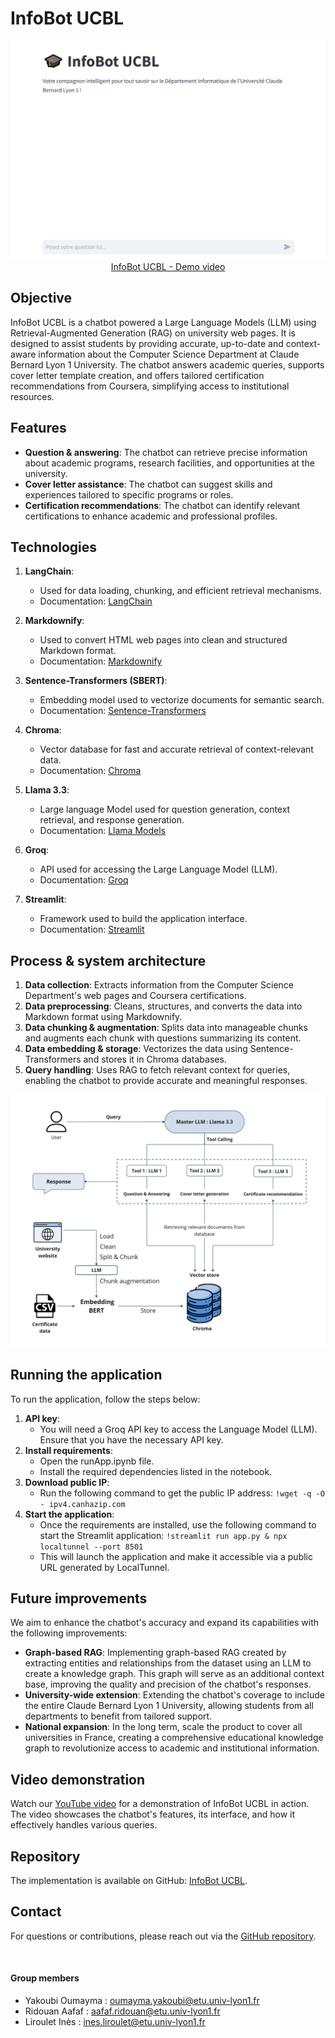 # InfoBot UCBL

<div align="center">
  <img src="img/Interface.png"">
  <br>
  <a href="https://youtu.be/LRIYxuCFwNQ" target="_blank">InfoBot UCBL - Demo video</a>
</div>

## Objective
InfoBot UCBL is a chatbot powered a Large Language Models (LLM) using Retrieval-Augmented Generation (RAG) on university web pages. It is designed to assist students by providing accurate, up-to-date and context-aware information about the Computer Science Department at Claude Bernard Lyon 1 University. The chatbot answers academic queries, supports cover letter template creation, and offers tailored certification recommendations from Coursera, simplifying access to institutional resources.

## Features
- **Question & answering**: The chatbot can retrieve precise information about academic programs, research facilities, and opportunities at the university.
- **Cover letter assistance**: The chatbot can suggest skills and experiences tailored to specific programs or roles.
- **Certification recommendations**: The chatbot can identify relevant certifications to enhance academic and professional profiles.

## Technologies
1. **LangChain**:
   - Used for data loading, chunking, and efficient retrieval mechanisms.
   - Documentation: [LangChain](https://www.langchain.com/docs)
   
2. **Markdownify**:
   - Used to convert HTML web pages into clean and structured Markdown format.
   - Documentation: [Markdownify](https://pypi.org/project/markdownify/)
   
3. **Sentence-Transformers (SBERT)**:
   - Embedding model used to vectorize documents for semantic search.
   - Documentation: [Sentence-Transformers](https://www.sbert.net/)
   
4. **Chroma**:
   - Vector database for fast and accurate retrieval of context-relevant data.
   - Documentation: [Chroma](https://docs.trychroma.com/)
   
5. **Llama 3.3**:
   - Large language Model used for question generation, context retrieval, and response generation.
   - Documentation: [Llama Models](https://ai.meta.com/llama/)

6. **Groq**:
   - API used for accessing the Large Language Model (LLM).
   - Documentation: [Groq](https://www.groq.com/)
   
7. **Streamlit**:
   - Framework used to build the application interface.
   - Documentation: [Streamlit](https://docs.streamlit.io/)

## Process & system architecture
1. **Data collection**: Extracts information from the Computer Science Department's web pages and Coursera certifications.
2. **Data preprocessing**: Cleans, structures, and converts the data into Markdown format using Markdownify.
3. **Data chunking & augmentation**: Splits data into manageable chunks and augments each chunk with questions summarizing its content.
4. **Data embedding & storage**: Vectorizes the data using Sentence-Transformers and stores it in Chroma databases.
5. **Query handling**: Uses RAG to fetch relevant context for queries, enabling the chatbot to provide accurate and meaningful responses.

![InfoBot UCBL System General Architecture](img/Architecture_no_borders.jpg "InfoBot UCBL System General Architecture")

## Running the application
To run the application, follow the steps below:
1. **API key**: 
    - You will need a Groq API key to access the Language Model (LLM). Ensure that you have the necessary API key.
2. **Install requirements**:
    - Open the runApp.ipynb file.
    - Install the required dependencies listed in the notebook.
5. **Download public IP**:
    - Run the following command to get the public IP address: ```!wget -q -O - ipv4.canhazip.com```
7. **Start the application**:
    - Once the requirements are installed, use the following command to start the Streamlit application: ```!streamlit run app.py & npx localtunnel --port 8501```
    - This will launch the application and make it accessible via a public URL generated by LocalTunnel.

## Future improvements
We aim to enhance the chatbot's accuracy and expand its capabilities with the following improvements:
- **Graph-based RAG**: Implementing graph-based RAG created by extracting entities and relationships from the dataset using an LLM to create a knowledge graph. This graph will serve as an additional context base, improving the quality and precision of the chatbot's responses.
- **University-wide extension**: Extending the chatbot's coverage to include the entire Claude Bernard Lyon 1 University, allowing students from all departments to benefit from tailored support.
- **National expansion**: In the long term, scale the product to cover all universities in France, creating a comprehensive educational knowledge graph to revolutionize access to academic and institutional information.

## Video demonstration
Watch our [YouTube video](https://youtu.be/LRIYxuCFwNQ) for a demonstration of InfoBot UCBL in action. The video showcases the chatbot's features, its interface, and how it effectively handles various queries.

## Repository
The implementation is available on GitHub: [InfoBot UCBL](https://github.com/oumayma-yakoubi/InfoBotUCBL).

## Contact
For questions or contributions, please reach out via the [GitHub repository](https://github.com/oumayma-yakoubi/InfoBotUCBL).

<br>

#### Group members
- Yakoubi Oumayma : oumayma.yakoubi@etu.univ-lyon1.fr
- Ridouan Aafaf : aafaf.ridouan@etu.univ-lyon1.fr
- Liroulet Inès : ines.liroulet@etu.univ-lyon1.fr
